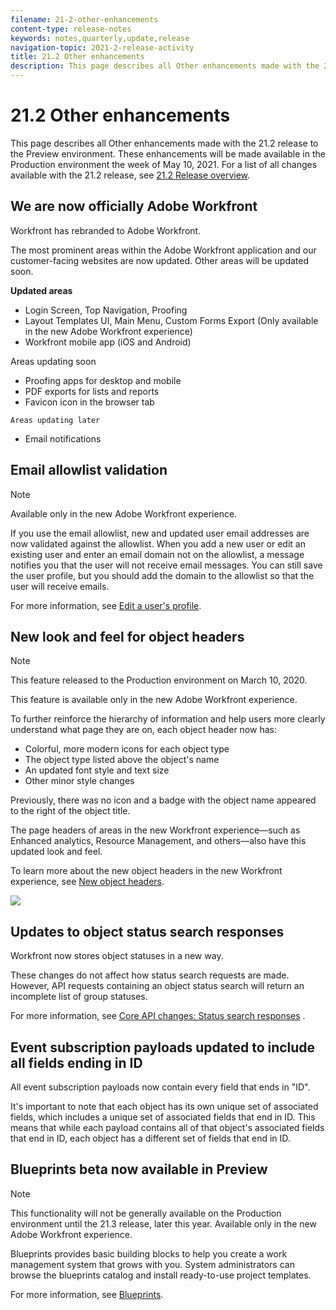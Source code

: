 ```yaml
---
filename: 21-2-other-enhancements
content-type: release-notes
keywords: notes,quarterly,update,release
navigation-topic: 2021-2-release-activity
title: 21.2 Other enhancements
description: This page describes all Other enhancements made with the 21.2 release to the Preview environment. These enhancements will be made available in the Production environment the week of May 10, 2021. For a list of all changes available with the 21.2 release, see 21.2 Release overview.
---
```


# 21.2 Other enhancements

This page describes all Other enhancements made with the 21.2 release to the Preview environment. These enhancements will be made available in the Production environment the week of May 10, 2021. For a list of all changes available with the 21.2 release, see [21.2 Release overview](../../../product-announcements/product-releases/21.2-release-activity/21-2-release-overview.md).

## We are now officially Adobe Workfront

Workfront has rebranded to Adobe Workfront.

The most prominent areas within the Adobe Workfront application and our customer-facing websites are now updated. Other areas will be updated soon.

**Updated areas**

* Login Screen, Top Navigation, Proofing
* Layout Templates UI, Main Menu, Custom Forms Export (Only available in the new Adobe Workfront experience)
* Workfront mobile app (iOS and Android)

Areas updating soon

* Proofing apps for desktop and mobile 
* PDF exports for lists and reports 
* Favicon icon in the browser tab

```Areas updating later```

* Email notifications

## Email allowlist validation

>[!NOTE]
>
>Available only in the new Adobe Workfront experience.

If you use the email allowlist, new and updated user email addresses are now validated against the allowlist. When you add a new user or edit an existing user and enter an email domain not on the allowlist, a message notifies you that the user will not receive email messages. You can still save the user profile, but you should add the domain to the allowlist so that the user will receive emails.

For more information, see [Edit a user's profile](../../../administration-and-setup/add-users/create-and-manage-users/edit-a-users-profile.md).

## New look and feel for object headers

>[!NOTE]
>
>This feature released to the Production environment on March 10, 2020.
>
>This feature is available only in the new Adobe Workfront experience.

To further reinforce the hierarchy of information and help users more clearly understand what page they are on, each object header now has:

* Colorful, more modern icons for each object type
* The object type listed above the object's name
* An updated font style and text size
* Other minor style changes

Previously, there was no icon and a badge with the object name appeared to the right of the object title.

The page headers of areas in the new Workfront experience—such as Enhanced analytics, Resource Management, and others—also have this updated look and feel.

To learn more about the new object headers in the new Workfront experience, see [New object headers](../../../workfront-basics/the-new-workfront-experience/new-object-headers.md).

![](assets/product-announcement-object-header-350x179.png)

## Updates to object status search responses

Workfront now stores object statuses in a new way.

These changes do not affect how status search requests are made. However, API requests containing an object status search will return an incomplete list of group statuses.

For more information, see [Core API changes: Status search responses](../../../wf-api/api/api-changes-search.md) .

## Event subscription payloads updated to include all fields ending in ID

All event subscription payloads now contain every field that ends in "ID".

It's important to note that each object has its own unique set of associated fields, which includes a unique set of associated fields that end in ID. This means that while each payload contains all of that object's associated fields that end in ID, each object has a different set of fields that end in ID.

## Blueprints beta now available in Preview

>[!NOTE]
>
>This functionality will not be generally available on the Production environment until the 21.3 release, later this year. Available only in the new Adobe Workfront experience.

Blueprints provides basic building blocks to help you create a work management system that grows with you. System administrators can browse the blueprints catalog and install ready-to-use project templates.

For more information, see [Blueprints](../../../administration-and-setup/blueprints/blueprints.md).
